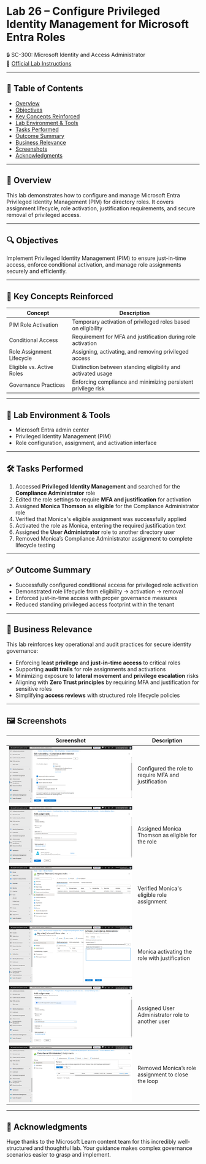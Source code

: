 # Lab 26 – Configure Privileged Identity Management for Microsoft Entra Roles  
🔒 SC-300: Microsoft Identity and Access Administrator  
📄 [Official Lab Instructions](https://microsoftlearning.github.io/SC-300-Identity-and-Access-Administrator/Instructions/Labs/Lab_26_ConfigurePrivilegedIdentityManagementForAADRoles.html)

---

## 📑 Table of Contents
- [Overview](#-overview)
- [Objectives](#-objectives)
- [Key Concepts Reinforced](#-key-concepts-reinforced)
- [Lab Environment & Tools](#-lab-environment--tools)
- [Tasks Performed](#-tasks-performed)
- [Outcome Summary](#-outcome-summary)
- [Business Relevance](#-business-relevance)
- [Screenshots](#-screenshots)
- [Acknowledgments](#-acknowledgments)

---

## 🧽 Overview
This lab demonstrates how to configure and manage Microsoft Entra Privileged Identity Management (PIM) for directory roles. It covers assignment lifecycle, role activation, justification requirements, and secure removal of privileged access.

---

## 🔍 Objectives
Implement Privileged Identity Management (PIM) to ensure just-in-time access, enforce conditional activation, and manage role assignments securely and efficiently.

---

## 📘 Key Concepts Reinforced

| Concept | Description |
|---------|-------------|
| PIM Role Activation | Temporary activation of privileged roles based on eligibility |
| Conditional Access | Requirement for MFA and justification during role activation |
| Role Assignment Lifecycle | Assigning, activating, and removing privileged access |
| Eligible vs. Active Roles | Distinction between standing eligibility and activated usage |
| Governance Practices | Enforcing compliance and minimizing persistent privilege risk |

---

## 🧪 Lab Environment & Tools
- Microsoft Entra admin center  
- Privileged Identity Management (PIM)  
- Role configuration, assignment, and activation interface  

---

## 🛠️ Tasks Performed
1. Accessed **Privileged Identity Management** and searched for the **Compliance Administrator** role  
2. Edited the role settings to require **MFA and justification** for activation  
3. Assigned **Monica Thomson** as **eligible** for the Compliance Administrator role  
4. Verified that Monica's eligible assignment was successfully applied  
5. Activated the role as Monica, entering the required justification text  
6. Assigned the **User Administrator** role to another directory user  
7. Removed Monica’s Compliance Administrator assignment to complete lifecycle testing  

---

## ✅ Outcome Summary
- Successfully configured conditional access for privileged role activation  
- Demonstrated role lifecycle from eligibility → activation → removal  
- Enforced just-in-time access with proper governance measures  
- Reduced standing privileged access footprint within the tenant  

---

## 💼 Business Relevance
This lab reinforces key operational and audit practices for secure identity governance:
- Enforcing **least privilege** and **just-in-time access** to critical roles  
- Supporting **audit trails** for role assignments and activations  
- Minimizing exposure to **lateral movement** and **privilege escalation** risks  
- Aligning with **Zero Trust principles** by requiring MFA and justification for sensitive roles  
- Simplifying **access reviews** with structured role lifecycle policies  

---

## 🖼️ Screenshots

| Screenshot | Description |
|------------|-------------|
| ![Edit Role Settings](https://github.com/miadco/SC-300-Identity-and-Access-Labs/blob/main/26%20-%20Configure%20Privileged%20Identity%20Management%20for%20Microsoft%20Entra%20roles/screenshots/pim-edit-compliance-admin-settings.png?raw=true) | Configured the role to require MFA and justification |
| ![Assign Compliance Admin Role to Monica](https://github.com/miadco/SC-300-Identity-and-Access-Labs/blob/main/26%20-%20Configure%20Privileged%20Identity%20Management%20for%20Microsoft%20Entra%20roles/screenshots/pim-assign-compliance-admin-monica.png?raw=true) | Assigned Monica Thomson as eligible for the role |
| ![Eligible Assignment Confirmation](https://github.com/miadco/SC-300-Identity-and-Access-Labs/blob/main/26%20-%20Configure%20Privileged%20Identity%20Management%20for%20Microsoft%20Entra%20roles/screenshots/pim-eligible-assignment-confirmation.png?raw=true) | Verified Monica's eligible role assignment |
| ![Activate Compliance Admin Role](https://github.com/miadco/SC-300-Identity-and-Access-Labs/blob/main/26%20-%20Configure%20Privileged%20Identity%20Management%20for%20Microsoft%20Entra%20roles/screenshots/pim-activate-compliance-admin-role.png?raw=true) | Monica activating the role with justification |
| ![Assign User Administrator Role](https://github.com/miadco/SC-300-Identity-and-Access-Labs/blob/main/26%20-%20Configure%20Privileged%20Identity%20Management%20for%20Microsoft%20Entra%20roles/screenshots/pim-assign-user-admin-role.png?raw=true) | Assigned User Administrator role to another user |
| ![Remove Role Assignment](https://github.com/miadco/SC-300-Identity-and-Access-Labs/blob/main/26%20-%20Configure%20Privileged%20Identity%20Management%20for%20Microsoft%20Entra%20roles/screenshots/pim-remove-compliance-admin-assignment.png?raw=true) | Removed Monica’s role assignment to close the loop |

---

## 🙏 Acknowledgments  
Huge thanks to the Microsoft Learn content team for this incredibly well-structured and thoughtful lab. Your guidance makes complex governance scenarios easier to grasp and implement.
